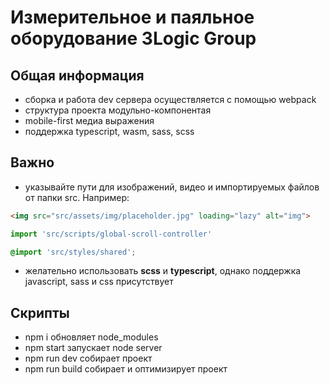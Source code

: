 # Измерительное и паяльное оборудование 3Logic Group

## Общая информация

* сборка и работа dev сервера осуществляется с помощью webpack
* структура проекта модульно-компонентая
* mobile-first медиа выражения
* поддержка typescript, wasm, sass, scss

## Важно

* указывайте пути для изображений, видео и импортируемых файлов от папки src. Например:

````html
<img src="src/assets/img/placeholder.jpg" loading="lazy" alt="img">
````

````typescript
import 'src/scripts/global-scroll-controller'
````

````scss
@import 'src/styles/shared';
````

* желательно использовать **scss** и **typescript**, однако поддержка javascript, sass и css присутствует

## Скрипты

* npm i обновляет node_modules
* npm start запускает node server
* npm run dev собирает проект
* npm run build собирает и оптимизирует проект

